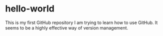 # hello-world
This is my first GitHub repository
I am trying to learn how to use GitHub. It seems to be a highly effective way of version management.
